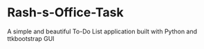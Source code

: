 # Rash-s-Office-Task
A simple and beautiful To-Do List application built with Python and ttkbootstrap GUI 
